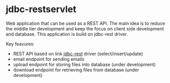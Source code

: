 # jdbc-restservlet
Web application that can be used as a REST API. The main idea is to reduce the middle tier development and keep the focus on client side development and database. This application is build on jdbc-rest driver.

Key feavures:
* REST API based on link [jdbc-rest](https://github.com/vnetcon/jdbc-rest) driver (select/insert/update)
* email endpoint for sending emails
* upload endpoint for storing files into database (under development)
* download endpoint for retrieving files from database (under development)



